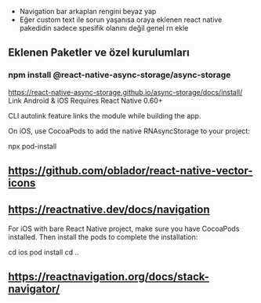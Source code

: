 - Navigation bar arkaplan rengini beyaz yap
- Eğer custom text ile sorun yaşanısa oraya eklenen react native pakedidin sadece spesifik olanını değil genel rn ekle

## Eklenen Paketler ve özel kurulumları

### npm install @react-native-async-storage/async-storage
https://react-native-async-storage.github.io/async-storage/docs/install/
Link
Android & iOS
Requires React Native 0.60+

CLI autolink feature links the module while building the app.

On iOS, use CocoaPods to add the native RNAsyncStorage to your project:

npx pod-install


## https://github.com/oblador/react-native-vector-icons

## https://reactnative.dev/docs/navigation
For iOS with bare React Native project, make sure you have CocoaPods installed. Then install the pods to complete the installation:

cd ios
pod install
cd ..


## https://reactnavigation.org/docs/stack-navigator/




